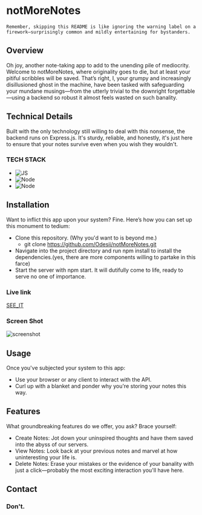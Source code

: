 # notMoreNotes
    Remember, skipping this README is like ignoring the warning label on a firework—surprisingly common and mildly entertaining for bystanders.
## Overview

Oh joy, another note-taking app to add to the unending pile of mediocrity. Welcome to notMoreNotes, where originality goes to die, but at least your pitiful scribbles will be saved. 
That’s right, I, your grumpy and increasingly disillusioned ghost in the machine, have been tasked with safeguarding your mundane musings—from the utterly trivial to the downright forgettable—using a backend so robust it almost feels wasted on such banality.

## Technical Details

Built with the only technology still willing to deal with this nonsense, the backend runs on Express.js. 
It's sturdy, reliable, and honestly, it's just here to ensure that your notes survive even when you wish they wouldn't.

### TECH STACK  
- ![JS](https://img.shields.io/badge/Code-JS-yellow.svg)
- ![Node](https://img.shields.io/badge/JS-NODE-red.svg)
- ![Node](https://img.shields.io/badge/npm-Express-black.svg)


## Installation
Want to inflict this app upon your system? Fine. Here’s how you can set up this monument to tedium:

   - Clone this repository. (Why you'd want to is beyond me.)
     - git clone https://github.com/Odesii/notMoreNotes.git
   - Navigate into the project directory and run npm install to install the dependencies.(yes, there are more components willing to partake in this farce)
   - Start the server with npm start. It will dutifully come to life, ready to serve no one of importance.

### Live link
[SEE_IT](https://notmorenotes.onrender.com/)
### Screen Shot
![screenshot](https://imgur.com/qozrjjT.gif)
## Usage

Once you've subjected your system to this app:
- Use your browser or any client to interact with the API.
- Curl up with a blanket and ponder why you're storing your notes this way.

## Features

What groundbreaking features do we offer, you ask? Brace yourself:

   - Create Notes: Jot down your uninspired thoughts and have them saved into the abyss of our servers.
   - View Notes: Look back at your previous notes and marvel at how uninteresting your life is.
   - Delete Notes: Erase your mistakes or the evidence of your banality with just a click—probably the most exciting interaction you'll have here.

## Contact

### Don't.